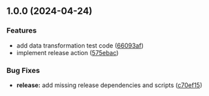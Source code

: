 ## 1.0.0 (2024-04-24)


### Features

* add data transformation test code ([66093af](https://github.com/spread-ai/studio-essentials/commit/66093af771c20bfb7bfb06f6d70a0f425873107a))
* implement release action ([575ebac](https://github.com/spread-ai/studio-essentials/commit/575ebac0777e5e965a68caa949f0e0d7b1aeadf4))


### Bug Fixes

* **release:** add missing release dependencies and scripts ([c70ef15](https://github.com/spread-ai/studio-essentials/commit/c70ef15257c9ecddd929e0157120f122cc740fa9))

